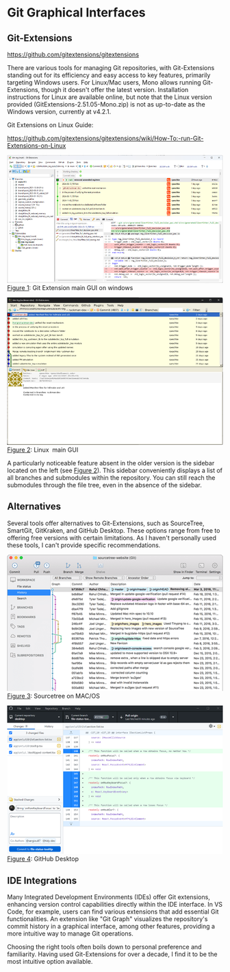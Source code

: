 # Git Graphical Interfaces
## Git-Extensions

https://github.com/gitextensions/gitextensions

There are various tools for managing Git repositories, with Git-Extensions standing out for its efficiency and easy access to key features, primarily targeting Windows users. For Linux/Mac users, Mono allows running Git-Extensions, though it doesn't offer the latest version. Installation instructions for Linux are available online, but note that the Linux version provided (GitExtensions-2.51.05-Mono.zip) is not as up-to-date as the Windows version, currently at v4.2.1.

Git Extensions on Linux Guide:

https://github.com/gitextensions/gitextensions/wiki/How-To:-run-Git-Extensions-on-Linux


![](attachments/Pasted%20image%2020240315160834.png)
[Figure 1](#Git_ext_windows@figure@new): Git Extension main GUI on windows


![](attachments/Pasted%20image%2020240315160857.png)
[Figure 2](#Git_ext_linux@figure@new): Linux  main GUI


A particularly noticeable feature absent in the older version is the sidebar located on the left (see [Figure 2](#Git_ext_linux@figure)). This sidebar conveniently displays a list of all branches and submodules within the repository. You can still reach the submodules through the file tree, even in the absence of the sidebar.

## Alternatives

Several tools offer alternatives to Git-Extensions, such as SourceTree, SmartGit, GitKraken, and GitHub Desktop. These options range from free to offering free versions with certain limitations. As I haven't personally used these tools, I can't provide specific recommendations.

![](attachments/Pasted%20image%2020240315160935.png)
[Figure 3](#Sourcetree@figure@new): Sourcetree on MAC/OS

![](attachments/Pasted%20image%2020240315160950.png)
[Figure 4](#GitHub_Desktop@figure@new): GitHub Desktop



## IDE Integrations

Many Integrated Development Environments (IDEs) offer Git extensions, enhancing version control capabilities directly within the IDE interface. In VS Code, for example, users can find various extensions that add essential Git functionalities. An extension like "Git Graph" visualizes the repository's commit history in a graphical interface, among other features, providing a more intuitive way to manage Git operations.

Choosing the right tools often boils down to personal preference and familiarity. Having used Git-Extensions for over a decade, I find it to be the most intuitive option available.


